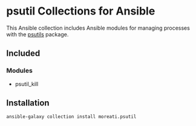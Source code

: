 # psutil Collections for Ansible

This Ansible collection includes Ansible modules for managing processes
with the [psutils](https://pypyi/project/psutils) package.

## Included

### Modules

- psutil_kill

## Installation

```sh
ansible-galaxy collection install moreati.psutil
```
